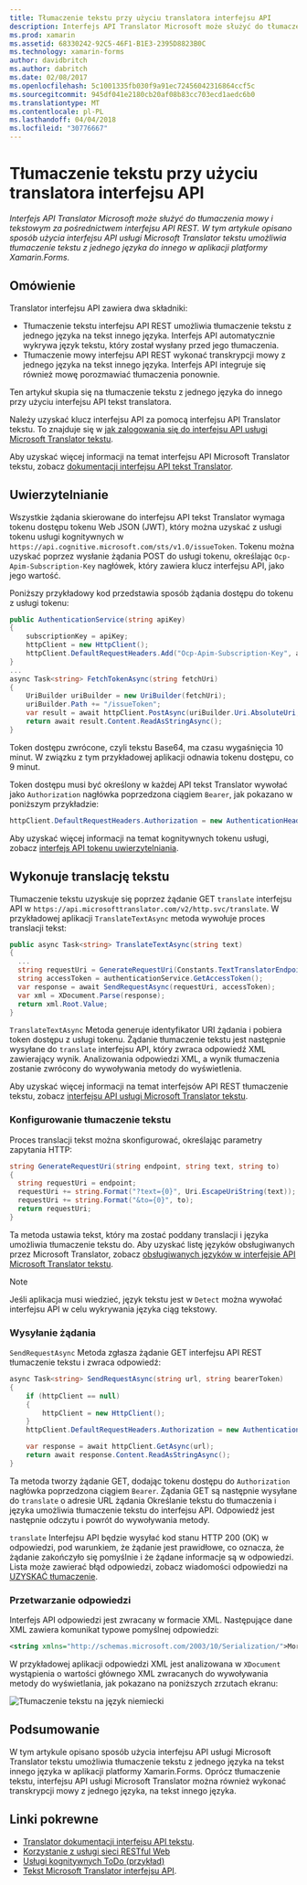 ```yaml
---
title: Tłumaczenie tekstu przy użyciu translatora interfejsu API
description: Interfejs API Translator Microsoft może służyć do tłumaczenia mowy i tekstowym za pośrednictwem interfejsu API REST. W tym artykule opisano sposób użycia interfejsu API usługi Microsoft Translator tekstu umożliwia tłumaczenie tekstu z jednego języka do innego w aplikacji platformy Xamarin.Forms.
ms.prod: xamarin
ms.assetid: 68330242-92C5-46F1-B1E3-2395D8823B0C
ms.technology: xamarin-forms
author: davidbritch
ms.author: dabritch
ms.date: 02/08/2017
ms.openlocfilehash: 5c1001335fb030f9a91ec72456042316864ccf5c
ms.sourcegitcommit: 945df041e2180cb20af08b83cc703ecd1aedc6b0
ms.translationtype: MT
ms.contentlocale: pl-PL
ms.lasthandoff: 04/04/2018
ms.locfileid: "30776667"
---
```

# <a name="text-translation-using-the-translator-api"></a>Tłumaczenie tekstu przy użyciu translatora interfejsu API

_Interfejs API Translator Microsoft może służyć do tłumaczenia mowy i tekstowym za pośrednictwem interfejsu API REST. W tym artykule opisano sposób użycia interfejsu API usługi Microsoft Translator tekstu umożliwia tłumaczenie tekstu z jednego języka do innego w aplikacji platformy Xamarin.Forms._

## <a name="overview"></a>Omówienie

Translator interfejsu API zawiera dwa składniki:

- Tłumaczenie tekstu interfejsu API REST umożliwia tłumaczenie tekstu z jednego języka na tekst innego języka. Interfejs API automatycznie wykrywa język tekstu, który został wysłany przed jego tłumaczenia.
- Tłumaczenie mowy interfejsu API REST wykonać transkrypcji mowy z jednego języka na tekst innego języka. Interfejs API integruje się również mowę porozmawiać tłumaczenia ponownie.

Ten artykuł skupia się na tłumaczenie tekstu z jednego języka do innego przy użyciu interfejsu API tekst translatora.

Należy uzyskać klucz interfejsu API za pomocą interfejsu API Translator tekstu. To znajduje się w [jak zalogowania się do interfejsu API usługi Microsoft Translator tekstu](/azure/cognitive-services/translator/translator-text-how-to-signup/).

Aby uzyskać więcej informacji na temat interfejsu API Microsoft Translator tekstu, zobacz [dokumentacji interfejsu API tekst Translator](/azure/cognitive-services/translator/).

## <a name="authentication"></a>Uwierzytelnianie

Wszystkie żądania skierowane do interfejsu API tekst Translator wymaga tokenu dostępu tokenu Web JSON (JWT), który można uzyskać z usługi tokenu usługi kognitywnych w `https://api.cognitive.microsoft.com/sts/v1.0/issueToken`. Tokenu można uzyskać poprzez wysłanie żądania POST do usługi tokenu, określając `Ocp-Apim-Subscription-Key` nagłówek, który zawiera klucz interfejsu API, jako jego wartość.

Poniższy przykładowy kod przedstawia sposób żądania dostępu do tokenu z usługi tokenu:

```csharp
public AuthenticationService(string apiKey)
{
    subscriptionKey = apiKey;
    httpClient = new HttpClient();
    httpClient.DefaultRequestHeaders.Add("Ocp-Apim-Subscription-Key", apiKey);
}
...
async Task<string> FetchTokenAsync(string fetchUri)
{
    UriBuilder uriBuilder = new UriBuilder(fetchUri);
    uriBuilder.Path += "/issueToken";
    var result = await httpClient.PostAsync(uriBuilder.Uri.AbsoluteUri, null);
    return await result.Content.ReadAsStringAsync();
}
```

Token dostępu zwrócone, czyli tekstu Base64, ma czasu wygaśnięcia 10 minut. W związku z tym przykładowej aplikacji odnawia tokenu dostępu, co 9 minut.

Token dostępu musi być określony w każdej API tekst Translator wywołać jako `Authorization` nagłówka poprzedzona ciągiem `Bearer`, jak pokazano w poniższym przykładzie:

```csharp
httpClient.DefaultRequestHeaders.Authorization = new AuthenticationHeaderValue("Bearer", bearerToken);
```

Aby uzyskać więcej informacji na temat kognitywnych tokenu usługi, zobacz [interfejs API tokenu uwierzytelniania](http://docs.microsofttranslator.com/oauth-token.html).

## <a name="performing-text-translation"></a>Wykonuje translację tekstu

Tłumaczenie tekstu uzyskuje się poprzez żądanie GET `translate` interfejsu API w `https://api.microsofttranslator.com/v2/http.svc/translate`. W przykładowej aplikacji `TranslateTextAsync` metoda wywołuje proces translacji tekst:

```csharp
public async Task<string> TranslateTextAsync(string text)
{
  ...
  string requestUri = GenerateRequestUri(Constants.TextTranslatorEndpoint, text, "en", "de");
  string accessToken = authenticationService.GetAccessToken();
  var response = await SendRequestAsync(requestUri, accessToken);
  var xml = XDocument.Parse(response);
  return xml.Root.Value;
}
```

`TranslateTextAsync` Metoda generuje identyfikator URI żądania i pobiera token dostępu z usługi tokenu. Żądanie tłumaczenie tekstu jest następnie wysyłane do `translate` interfejsu API, który zwraca odpowiedź XML zawierający wynik. Analizowania odpowiedzi XML, a wynik tłumaczenia zostanie zwrócony do wywoływania metody do wyświetlenia.

Aby uzyskać więcej informacji na temat interfejsów API REST tłumaczenie tekstu, zobacz [interfejsu API usługi Microsoft Translator tekstu](http://docs.microsofttranslator.com/text-translate.html).

### <a name="configuring-text-translation"></a>Konfigurowanie tłumaczenie tekstu

Proces translacji tekst można skonfigurować, określając parametry zapytania HTTP:

```csharp
string GenerateRequestUri(string endpoint, string text, string to)
{
  string requestUri = endpoint;
  requestUri += string.Format("?text={0}", Uri.EscapeUriString(text));
  requestUri += string.Format("&to={0}", to);
  return requestUri;
}
```

Ta metoda ustawia tekst, który ma zostać poddany translacji i języka umożliwia tłumaczenie tekstu do. Aby uzyskać listę języków obsługiwanych przez Microsoft Translator, zobacz [obsługiwanych języków w interfejsie API Microsoft Translator tekstu](/azure/cognitive-services/translator/languages/).

> [!NOTE]
> Jeśli aplikacja musi wiedzieć, język tekstu jest w `Detect` można wywołać interfejsu API w celu wykrywania języka ciąg tekstowy.

### <a name="sending-the-request"></a>Wysyłanie żądania

`SendRequestAsync` Metoda zgłasza żądanie GET interfejsu API REST tłumaczenie tekstu i zwraca odpowiedź:

```csharp
async Task<string> SendRequestAsync(string url, string bearerToken)
{
    if (httpClient == null)
    {
        httpClient = new HttpClient();
    }
    httpClient.DefaultRequestHeaders.Authorization = new AuthenticationHeaderValue("Bearer", bearerToken);

    var response = await httpClient.GetAsync(url);
    return await response.Content.ReadAsStringAsync();
}
```

Ta metoda tworzy żądanie GET, dodając tokenu dostępu do `Authorization` nagłówka poprzedzona ciągiem `Bearer`. Żądania GET są następnie wysyłane do `translate` o adresie URL żądania Określanie tekstu do tłumaczenia i języka umożliwia tłumaczenie tekstu do interfejsu API. Odpowiedź jest następnie odczytu i powrót do wywoływania metody.

`translate` Interfejsu API będzie wysyłać kod stanu HTTP 200 (OK) w odpowiedzi, pod warunkiem, że żądanie jest prawidłowe, co oznacza, że żądanie zakończyło się pomyślnie i że żądane informacje są w odpowiedzi. Lista może zawierać błąd odpowiedzi, zobacz wiadomości odpowiedzi na [UZYSKAĆ tłumaczenie](http://docs.microsofttranslator.com/text-translate.html#!/default/get_Translate).

### <a name="processing-the-response"></a>Przetwarzanie odpowiedzi

Interfejs API odpowiedzi jest zwracany w formacie XML. Następujące dane XML zawiera komunikat typowe pomyślnej odpowiedzi:

```xml
<string xmlns="http://schemas.microsoft.com/2003/10/Serialization/">Morgen kaufen gehen ein</string>
```

W przykładowej aplikacji odpowiedzi XML jest analizowana w `XDocument` wystąpienia o wartości głównego XML zwracanych do wywoływania metody do wyświetlania, jak pokazano na poniższych zrzutach ekranu:

![](text-translation-images/text-translation.png "Tłumaczenie tekstu na język niemiecki")

## <a name="summary"></a>Podsumowanie

W tym artykule opisano sposób użycia interfejsu API usługi Microsoft Translator tekstu umożliwia tłumaczenie tekstu z jednego języka na tekst innego języka w aplikacji platformy Xamarin.Forms. Oprócz tłumaczenie tekstu, interfejsu API usługi Microsoft Translator można również wykonać transkrypcji mowy z jednego języka, na tekst innego języka.

## <a name="related-links"></a>Linki pokrewne

- [Translator dokumentacji interfejsu API tekstu](/azure/cognitive-services/translator/).
- [Korzystanie z usługi sieci RESTful Web](~/xamarin-forms/data-cloud/consuming/rest.md)
- [Usługi kognitywnych ToDo (przykład)](https://developer.xamarin.com/samples/xamarin-forms/WebServices/TodoCognitiveServices/)
- [Tekst Microsoft Translator interfejsu API](http://docs.microsofttranslator.com/text-translate.html).
